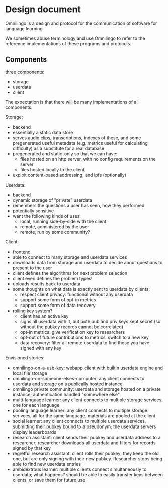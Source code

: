 # Design document

Omnilingo is a design and protocol for the communication of
software for language learning.

We sometimes abuse terminology and use Omnilingo to refer to the
reference implementations of these programs and protocols.

## Components

three components:
- storage
- userdata
- client

The expectation is that there will be many implementations of
all components.

Storage:
- backend
- essentially a static data store
- serves audio clips, transcriptions, indexes of these, and some
  pregenerated useful metadata (e.g. metrics useful for calculating difficulty) as a substitute for a real database
- pregenerated and static-only so that we can have:
  * files hosted on an http server, with no config requirements on the
    server
  * files hosted locally to the client
- exploit content-based addressing, and ipfs (optionally)

Userdata:
- backend
- dynamic storage of "private" userdata
- remembers the questions a user has seen, how they performed
- potentially sensitive
- want the following kinds of uses:
  * local, running side-by-side with the client
  * remote, administered by the user
  * remote, run by some community?

Client:
- frontend
- able to connect to many storage and userdata services
- downloads data from storage and userdata to decide about questions
  to present to the user
- client defines the algorithms for next problem selection
- client even defines the problem types!
- uploads results back to userdata
- some thoughts on what data is exactly sent to userdata by clients:
  * respect client privacy: functional without any userdata
  * support some form of opt-in metrics
  * support some form of data recovery
- rolling key system?
  * client has an active key
  * signs all userdata with it, but both pub and priv keys kept secret
    (so without the pubkey records cannot be correlated)
  * opt-in metrics: give verification key to researchers
  * opt-out of future contributions to metrics: switch to a new key
  * data recovery: filter all remote userdata to find those you have
    signed with any key


Envisioned stories:
- omnilingo-on-a-usb-key: webapp client with builtin userdata engine and
  local file storage
- omnilingo-on-someone-elses-computer: any client connects to userdata
  and storage on a publically hosted instance
- omnilingo private community: userdata and storage hosted on a
  private instance; authentication handled "somewhere else"
- multi-language learner: any client connects to multiple storage
  services, one for each language
- pooling language learner: any client connects to multiple storage
  serivces, all for the same language; materials are pooled at the
  client
- social learner: any client connects to multiple userdata services,
  submitting their pubkey bound to a pseudonym; the userdata servers
  display leaderboards
- research assistant: client sends their pubkey and userdata address
  to a researcher; researcher downloads all userdata and filters for
  records signed by that key
- regretful research assistant: client rolls their pubkey; they keep
  the old one, but are only signing with their new pubkey. Researcher
  stops being able to find new userdata entries
- ambidextrous learner: multiple clients connect simultaneously to
  userdata; what happens? should be able to easily transfer keys
  between clients, or save them for future use
